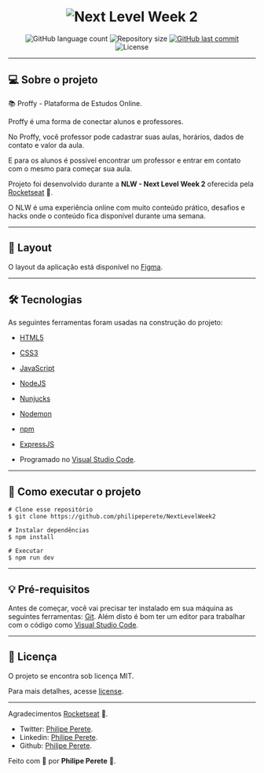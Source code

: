 <h1 align="center">
    <img alt="Next Level Week 2" title="#NextLevelWeek2" src=".public/images/banner.png" />
</h1>

<p align="center">
  <img alt="GitHub language count" src="https://img.shields.io/github/languages/count/philipeperete/NextLevelWeek2?color=%2304D361">

  <img alt="Repository size" src="https://img.shields.io/github/repo-size/philipeperete/NextLevelWeek2">

  <a href="https://github.com/philipeperete/NextLevelWeek2/commits/master">
    <img alt="GitHub last commit" src="https://img.shields.io/github/last-commit/philipeperete/NextLevelWeek2">
  </a>

  <img alt="License" src="https://img.shields.io/badge/license-MIT-brightgreen">

</p>

_________

## 💻 Sobre o projeto

📚 Proffy - Plataforma de Estudos Online.

Proffy é uma forma de conectar alunos e professores.

No Proffy, você professor pode cadastrar suas aulas, horários, dados de contato e valor da aula. 

E para os alunos é possível encontrar um professor e entrar em contato com o mesmo para começar sua aula.
 

Projeto foi desenvolvido durante a **NLW - Next Level Week 2** oferecida pela [Rocketseat] 🚀.

O NLW é uma experiência online com muito conteúdo prático, desafios e hacks onde o conteúdo fica disponível durante uma semana.

_________

## 🎨 Layout

O layout da aplicação está disponível no [Figma].

_________

## 🛠 Tecnologias

As seguintes ferramentas foram usadas na construção do projeto:
 
 - [HTML5]
 - [CSS3]
 - [JavaScript]

 - [NodeJS]
 - [Nunjucks]
 - [Nodemon]
 
 - [npm]
 - [ExpressJS]

- Programado no [Visual Studio Code].

_________

## 🚀 Como executar o projeto

    # Clone esse repositório
    $ git clone https://github.com/philipeperete/NextLevelWeek2
    
    # Instalar dependências
    $ npm install  
    
    # Executar
    $ npm run dev

_________

## 💡 Pré-requisitos

Antes de começar, você vai precisar ter instalado em sua máquina as seguintes ferramentas:
[Git](https://git-scm.com).
Além disto é bom ter um editor para trabalhar com o código como [Visual Studio Code].

_________ 

## 📝 Licença

O projeto se encontra sob licença MIT.

Para mais detalhes, acesse [license](LICENSE).

_________

Agradecimentos [Rocketseat] 🚀.

* Twitter: [Philipe Perete](https://twitter.com/PhilipePerete).
* Linkedin: [Philipe Perete](https://www.linkedin.com/in/philipe-perete-b76622104/).
* Github: [Philipe Perete](https://github.com/philipeperete).

Feito com 💙 por **Philipe Perete** 👻.

[Rocketseat]: https://rocketseat.com.br
[Figma]: https://www.figma.com/file/GHGS126t7WYjnPZdRKChJF/?viewer=1&node-id= 

[HTML5]: https://developer.mozilla.org/en-US/docs/Web/Guide/HTML/HTML5
[CSS3]: https://developer.mozilla.org/en-US/docs/Archive/CSS3 
 
[JavaScript]: https://www.javascript.com/  

[ExpressJS]: https://expressjs.com/
[Nunjucks]: https://mozilla.github.io/nunjucks/templating.html
[Nodemon]: https://nodemon.io/
[NodeJS]: https://nodejs.org/
[npm]: https://www.npmjs.com/get-npm

[Visual Studio Code]: https://code.visualstudio.com/ 